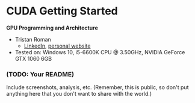 CUDA Getting Started
====================

**GPU Programming and Architecture**

* Tristan Roman
  * [LinkedIn](https://www.linkedin.com/in/tristan-roman/), [personal website](https://tristanash2000.wixsite.com/portfolio)
* Tested on: Windows 10, i5-6600K CPU @ 3.50GHz, NVIDIA GeForce GTX 1060 6GB

### (TODO: Your README)

Include screenshots, analysis, etc. (Remember, this is public, so don't put
anything here that you don't want to share with the world.)

